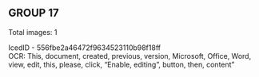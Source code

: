 ## GROUP 17
Total images: 1  

IcedID - 556fbe2a46472f9634523110b98f18ff  
OCR: This, document, created, previous, version, Microsoft, Office, Word, view, edit, this, please, click, “Enable, editing”, button, then, content”  

